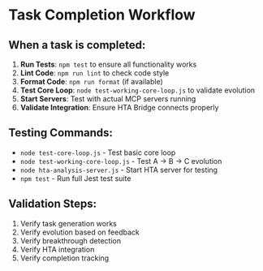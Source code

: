 # Task Completion Workflow

## When a task is completed:

1. **Run Tests**: `npm test` to ensure all functionality works
2. **Lint Code**: `npm run lint` to check code style
3. **Format Code**: `npm run format` (if available)
4. **Test Core Loop**: `node test-working-core-loop.js` to validate evolution
5. **Start Servers**: Test with actual MCP servers running
6. **Validate Integration**: Ensure HTA Bridge connects properly

## Testing Commands:
- `node test-core-loop.js` - Test basic core loop
- `node test-working-core-loop.js` - Test A → B → C evolution
- `node hta-analysis-server.js` - Start HTA server for testing
- `npm test` - Run full Jest test suite

## Validation Steps:
1. Verify task generation works
2. Verify evolution based on feedback
3. Verify breakthrough detection
4. Verify HTA integration
5. Verify completion tracking